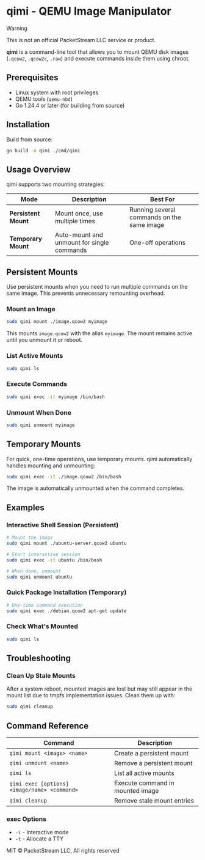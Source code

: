 # qimi - QEMU Image Manipulator

> [!WARNING]  
> This is not an official PacketStream LLC service or product.

**qimi** is a command-line tool that allows you to mount QEMU disk images (`.qcow2`, `.qcow2c`, `.raw`) and execute commands inside them using chroot.

## Prerequisites

- Linux system with root privileges
- QEMU tools (`qemu-nbd`)
- Go 1.24.4 or later (for building from source)

## Installation

Build from source:

```bash
go build -o qimi ./cmd/qimi
```

## Usage Overview

qimi supports two mounting strategies:

| Mode | Description | Best For |
|------|-------------|----------|
| **Persistent Mount** | Mount once, use multiple times | Running several commands on the same image |
| **Temporary Mount** | Auto-mount and unmount for single commands | One-off operations |

## Persistent Mounts

Use persistent mounts when you need to run multiple commands on the same image. This prevents unnecessary remounting overhead.

### Mount an Image

```bash
sudo qimi mount ./image.qcow2 myimage
```

This mounts `image.qcow2` with the alias `myimage`. The mount remains active until you unmount it or reboot.

### List Active Mounts

```bash
sudo qimi ls
```

### Execute Commands

```bash
sudo qimi exec -it myimage /bin/bash
```

### Unmount When Done

```bash
sudo qimi unmount myimage
```

## Temporary Mounts

For quick, one-time operations, use temporary mounts. qimi automatically handles mounting and unmounting:

```bash
sudo qimi exec -it ./image.qcow2 /bin/bash
```

The image is automatically unmounted when the command completes.

## Examples

### Interactive Shell Session (Persistent)
```bash
# Mount the image
sudo qimi mount ./ubuntu-server.qcow2 ubuntu

# Start interactive session
sudo qimi exec -it ubuntu /bin/bash

# When done, unmount
sudo qimi unmount ubuntu
```

### Quick Package Installation (Temporary)
```bash
# One-time command execution
sudo qimi exec ./debian.qcow2 apt-get update
```

### Check What's Mounted
```bash
sudo qimi ls
```

## Troubleshooting

### Clean Up Stale Mounts

After a system reboot, mounted images are lost but may still appear in the mount list due to tmpfs implementation issues. Clean them up with:

```bash
sudo qimi cleanup
```

## Command Reference

| Command | Description |
|---------|-------------|
| `qimi mount <image> <name>` | Create a persistent mount |
| `qimi unmount <name>` | Remove a persistent mount |
| `qimi ls` | List all active mounts |
| `qimi exec [options] <image/name> <command>` | Execute command in mounted image |
| `qimi cleanup` | Remove stale mount entries |

### exec Options
- `-i` - Interactive mode
- `-t` - Allocate a TTY

MIT &copy; PacketStream LLC, All rights reserved
